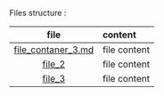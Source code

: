 
Files structure :

file | content
|:---:|:---|
[file_contaner_3.md](file_contaner_3.md) | file content |
[file_2](file_2) | file content 
[file_3](file_3) | file content  
